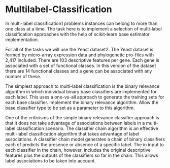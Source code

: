 # Multilabel-Classification

In multi-label classification1 problems instances can belong to more than one class at a time. The task here is to implement a selection of multi-label classification approaches with the help of scikit-learn base estimator implementation.

For all of the tasks we will use the Yeast dataset2. The Yeast dataset is formed by micro-array expression data and phylogenetic pro-files with 2,417 included. There are 103 descriptive features per gene. Each gene is associated with a set of functional classes. In this version of the dataset there are 14 functional classes and a gene can be associated with any number of these.

The simplest approach to multi-label classification is the binary relevance algorithm in which individual binary base classifiers are implemented for each label. This uses a one-vs-all approach to generate the training sets for each base classifier. Implement the binary relevance algorithm. Allow the base classifier type to be set as a parameter to this algorithm.

One of the criticisms of the simple binary relevance classifier approach is that it does not take advantage of associations between labels in a multi- label classification scenario. The classifier chain algorithm is an effective multi-label classification algorithm that takes advantage of label associations. A classifier chain model generates a chain of binary classifiers each of predicts the presence or absence of a specific label. The in input to each classifier in the chain, however, includes the original descriptive features plus the outputs of the classifiers so far in the chain. This allows label associations to be taken into account. 
